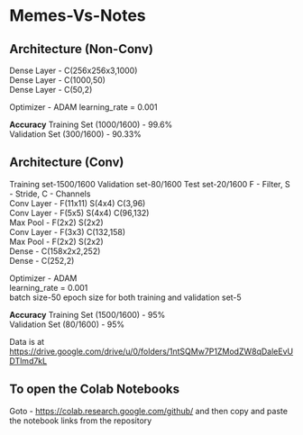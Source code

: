 # Memes-Vs-Notes
## Architecture (Non-Conv)
Dense Layer - C(256x256x3,1000)   
Dense Layer - C(1000,50)  
Dense Layer - C(50,2)   

Optimizer - ADAM
learning_rate = 0.001  

**Accuracy**
Training Set (1000/1600) - 99.6%  
Validation Set (300/1600) - 90.33%

## Architecture (Conv)
Training set-1500/1600
Validation set-80/1600
Test set-20/1600
F - Filter, S - Stride, C - Channels   
Conv Layer - F(11x11) S(4x4) C(3,96)  
Conv Layer - F(5x5) S(4x4) C(96,132)  
Max Pool - F(2x2) S(2x2)   
Conv Layer - F(3x3) C(132,158)   
Max Pool - F(2x2) S(2x2)  
Dense - C(158x2x2,252)   
Dense - C(252,2)   

Optimizer - ADAM    
learning_rate = 0.001   
batch size-50
epoch size for both training and validation set-5

**Accuracy**
Training Set (1500/1600) - 95%   
Validation Set (80/1600) - 95%


Data is at
https://drive.google.com/drive/u/0/folders/1ntSQMw7P1ZModZW8qDaleEvUDTlmd7kL


## To open the Colab Notebooks
Goto - https://colab.research.google.com/github/
and then copy and paste the notebook links from the repository